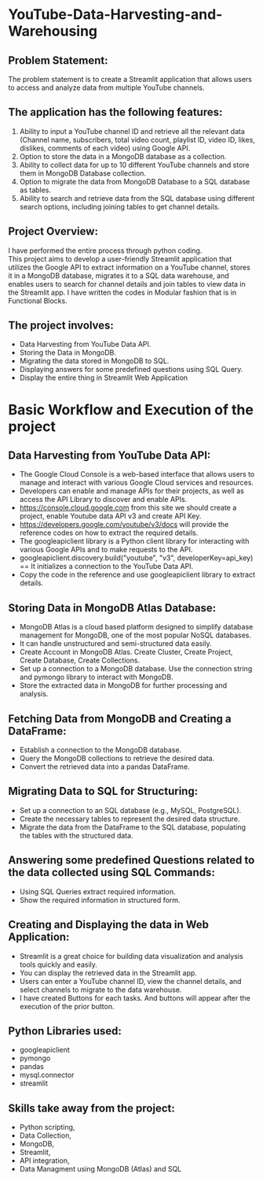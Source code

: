 # YouTube-Data-Harvesting-and-Warehousing

## Problem Statement:
The problem statement is to create a Streamlit application that allows users to access and analyze data from multiple YouTube channels.

## The application has the following features:
1. Ability to input a YouTube channel ID and retrieve all the relevant data (Channel name, subscribers, total video count, playlist ID, video ID, likes, dislikes, comments of each video) using Google API.
2. Option to store the data in a MongoDB database as a collection.
3. Ability to collect data for up to 10 different YouTube channels and store them in MongoDB Database collection.
4. Option to migrate the data from MongoDB Database to a SQL database as tables.
5. Ability to search and retrieve data from the SQL database using different search options, including joining tables to get channel details.

## Project Overview:
I have performed the entire process through python coding.  
This project aims to develop a user-friendly Streamlit application that utilizes the Google API to extract information on a YouTube channel, stores it in a MongoDB database, migrates it to a SQL data warehouse, and enables users to search for channel details and join tables to view data in the Streamlit app.
I have written the codes in Modular fashion that is in Functional Blocks.

## The project involves:
  - Data Harvesting from YouTube Data API.
  - Storing the Data in MongoDB.
  - Migrating the data stored in MongoDB to SQL.
  - Displaying answers for some predefined questions using SQL Query.
  - Display the entire thing in Streamlit Web Application

# Basic Workflow and Execution of the project

## Data Harvesting from YouTube Data API:
  - The Google Cloud Console is a web-based interface that allows users to manage and interact with various Google Cloud services and resources.
  - Developers can enable and manage APIs for their projects, as well as access the API Library to discover and enable APIs.
  - https://console.cloud.google.com from this site we should create a project, enable Youtube data API v3 and create API Key.
  - https://developers.google.com/youtube/v3/docs will provide the reference codes on how to extract the required details.
  - The googleapiclient library is a Python client library for interacting with various Google APIs and to make requests to the API.
  - googleapiclient.discovery.build("youtube", "v3", developerKey=api_key) == It initializes a connection to the YouTube Data API.
  - Copy the code in the reference and use googleapiclient library to extract details.

## Storing Data in MongoDB Atlas Database:
  - MongoDB Atlas is a cloud based platform designed to simplify database management for MongoDB, one of the most popular NoSQL databases.
  - It can handle unstructured and semi-structured data easily.
  - Create Account in MongoDB Atlas. Create Cluster, Create Project, Create Database, Create Collections.
  - Set up a connection to a MongoDB database. Use the connection string and pymongo library to interact with MongoDB.
  - Store the extracted data in MongoDB for further processing and analysis.

## Fetching Data from MongoDB and Creating a DataFrame:
  - Establish a connection to the MongoDB database.
  - Query the MongoDB collections to retrieve the desired data.
  - Convert the retrieved data into a pandas DataFrame. 

## Migrating Data to SQL for Structuring:
  - Set up a connection to an SQL database (e.g., MySQL, PostgreSQL).
  - Create the necessary tables to represent the desired data structure.
  - Migrate the data from the DataFrame to the SQL database, populating the tables with the structured data.

## Answering some predefined Questions related to the data collected using SQL Commands:
  - Using SQL Queries extract required information.
  - Show the required information in structured form.

## Creating and Displaying the data in Web Application:
  - Streamlit is a great choice for building data visualization and analysis tools quickly and easily.
  - You can display the retrieved data in the Streamlit app.
  - Users can enter a YouTube channel ID, view the channel details, and select channels to migrate to the data warehouse.
  - I have created Buttons for each tasks. And buttons will appear after the execution of the prior button.

## Python Libraries used:
  - googleapiclient
  - pymongo
  - pandas
  - mysql.connector
  - streamlit

## Skills take away from the project: 
  - Python scripting,
  - Data Collection,
  - MongoDB,
  - Streamlit,
  - API integration,
  - Data Managment using MongoDB (Atlas) and SQL
